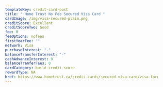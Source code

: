 ```yaml
---
templateKey: credit-card-post
title: " Home Trust No Fee Secured Visa Card "
cardImage: /img/visa-secured-plain.png
creditScore: Excellent
creditScoreTwo: Good
fee: 0
feeOptions: nofees
firstYearFee: ""
network: Visa
purchaseInterest: "-"
balanceTransferInterest: "-"
cashAdvanceInterest: 0
balanceTranferFees: 0
cardCategory: build-credit-score
rewardType: NA
href: https://www.hometrust.ca/credit-cards/secured-visa-card/visa-form/?product=nofee&referrer=2241355
---
```

